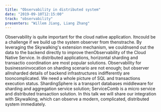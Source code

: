 ```yaml
---
title: "Observability in distributed system"
date: "2019-09-10T12:15:00"
track: "observability"
presenters: "Willem Jiang, Liang Zhang"
---
```


Observability is quite important for the cloud native application. Itncould be a challenge if we build up the system observer from thenstrache. By leveraging the Skywalking's extension mechanism, we couldnsend out the data to the backend directly to improve thenObservability of the Cloud Native Service. In distributed applications, horizontal sharding and transactio coordination are most popular solutions. Observability for businessninvocation on sharding scenario are not enough; but observer allnsharded details of backend infrastructures indifferently are tooncomplicated. We need a whole picture of SQL and transactions execution status. ShardingSphere is a transport databases middleware for sharding and aggregation service solution; ServiceComb is a micro service and distributed transaction solution. In this talk we will share our integration with Skywalking, which can observe a modern, complicated, distributed system immediately.